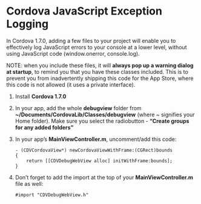 Cordova JavaScript Exception Logging
====================================

In Cordova 1.7.0, adding a few files to your project will enable you to effectively log JavaScript errors to your console at a lower level, without using JavaScript code (window.onerror, console.log).

NOTE: when you include these files, it will **always pop up a warning dialog at startup**, to remind you that you have these classes included. This is to prevent you from inadvertently shipping this code for the App Store, where this code is not allowed (it uses a private interface).

1.  Install **Cordova 1.7.0**
2.  In your app, add the whole **debugview** folder from **~/Documents/CordovaLib/Classes/debugview** (where ~ signifies your Home folder). Make sure you select the radiobutton - **“Create groups for any added folders”**
3.  In your app’s **MainViewController.m**, uncomment/add this code:

        - (CDVCordovaView*) newCordovaViewWithFrame:(CGRect)bounds
        {
            return [[CDVDebugWebView alloc] initWithFrame:bounds];
        }

4.  Don’t forget to add the import at the top of your **MainViewController.m** file as well:

        #import "CDVDebugWebView.h"
